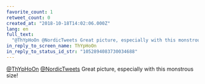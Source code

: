 ```yaml
---
favorite_count: 1
retweet_count: 0
created_at: "2018-10-18T14:02:06.000Z"
lang: en
full_text:
  "@ThYpHoOn @NordicTweets Great picture, especially with this monstrous size!"
in_reply_to_screen_name: ThYpHoOn
in_reply_to_status_id_str: "1052894083730034688"
---
```


[@ThYpHoOn](https://twitter.com/ThYpHoOn)
[@NordicTweets](https://twitter.com/NordicTweets) Great picture, especially with
this monstrous size!
